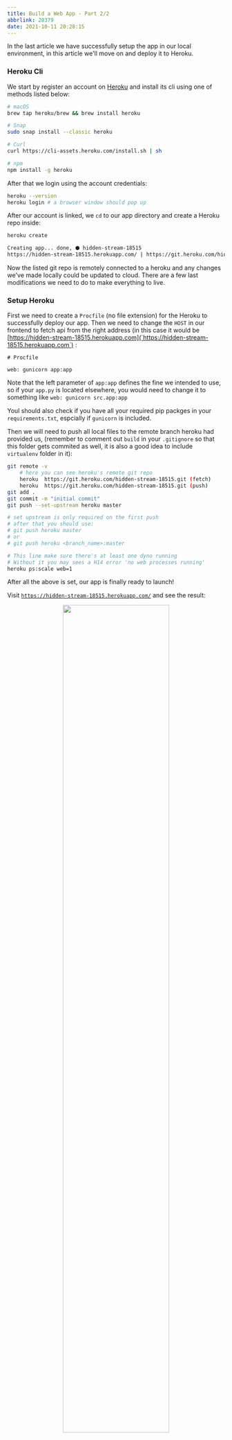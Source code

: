 ```yaml
---
title: Build a Web App - Part 2/2
abbrlink: 28379
date: 2021-10-11 20:28:15
---
```


In the last article we have successfully setup the app in our local environment, in this article we'll move on and deploy it to Heroku.

### Heroku Cli

We start by register an account on [Heroku](https://www.heroku.com/) and install its cli using one of methods listed below:

```bash
# macOS
brew tap heroku/brew && brew install heroku

# Snap
sudo snap install --classic heroku

# Curl
curl https://cli-assets.heroku.com/install.sh | sh

# npm
npm install -g heroku
```

After that we login using the account credentials:

```bash
heroku --version
heroku login # a browser window should pop up
```

After our account is linked, we `cd` to our app directory and create a Heroku repo inside:

```bash
heroku create

Creating app... done, ⬢ hidden-stream-18515
https://hidden-stream-18515.herokuapp.com/ | https://git.heroku.com/hidden-stream-18515.git
```

Now the listed git repo is remotely connected to a heroku and any changes we've made locally could be updated to cloud. There are a few last modifications we need to do to make everything to live.

### Setup Heroku

First we need to create a `Procfile` (no file extension) for the Heroku to successfully deploy our app. Then we need to change the `HOST` in our frontend to fetch api from the right address (in this case it would be [https://hidden-stream-18515.herokuapp.com](`https://hidden-stream-18515.herokuapp.com`) :

```
# Procfile

web: gunicorn app:app
```

Note that the left parameter of `app:app` defines the fine we intended to use, so if your `app.py` is located elsewhere, you would need to change it to something like `web: gunicorn src.app:app`

Youl should also check if you have all your required pip packges in your `requirements.txt`, espcially if `gunicorn` is included.

Then we will need to push all local files to the remote branch heroku had provided us, (remember to comment out `build` in your `.gitignore` so that this folder gets commited as well, it is also a good idea to include `virtualenv` folder in it):

```bash
git remote -v
	# here you can see heroku's remote git repo
	heroku	https://git.heroku.com/hidden-stream-18515.git (fetch)
	heroku	https://git.heroku.com/hidden-stream-18515.git (push)
git add .
git commit -m "initial commit"
git push --set-upstream heroku master

# set upstream is only required on the first push
# after that you should use:
# git push heroku master
# or
# git push heroku <branch_name>:master

# This line make sure there's at least one dyno running
# Without it you may sees a H14 error 'no web processes running'
heroku ps:scale web=1
```

After all the above is set, our app is finally ready to launch!

Visit [`https://hidden-stream-18515.herokuapp.com/`](https://hidden-stream-18515.herokuapp.com/) and see the result:

<p align="center">
  <img src="/images/73316/5.png" width="70%"/>
</p>

### Link to Custom Domain (Google Domain)

Alright, now we have our app and everybody could access it through the internet. If this is a school project it's probably ready for presentation, however if it's for other use maybe it would be much better if we bind it to a custom domain. I've tried a few domain providers but to me google domain works the best, so I will use it as an example in this article.

The setup is honestly pretty straight forward, there's also a [stackoverflow reply](https://stackoverflow.com/a/56919434) that did a good job covering the steps.

(You'll need to upgrade your dynos to 'hobby' so link it to a custom domain)

The domain you've purchased will be referred as `domain`

1. In the Heroku app dashboard, go to settings - SSL Certificates.
2. Configure SSL - Automatic
3. Domains - Add domain - in domain name put `[www.domain.com](http://www.domain.com)` (the `www` part is essential)
4. In the Google Domain dashboard, go to DNS
5. Resource records - manage custom records
    1. Host name: `www.domain.com`
    2. Type: `CNAME`
    3. TTL: `600`
    4. Data: URL generated by Heroku, ex: `behavior-apple-eh2cf372b.herokudns.com`
6. In the Google Domain dashboard, go to Website - Website services - edit forwarding
    1. Foward from: `domain.com`
    2. Forward to: `https://www.domain.com`
    3. Redirect Type: `Permanent redirect (301)`
    4. Path forwarding: `Forward path`
    5. Forwarding over SSL: `SSL on`
7. (Optional) If your domain requires DNSSEC, enable it

After the above is set, it usually takes ~10 minutes for everything go to action, then you should be able you see your all on the domain you've bought.

### What Now?

So far I've covered most steps for building a web app, on a final note, the development process is almost always implemented in this way, the deployment, however, could be done in many ways. In my previous setup, I've used `nginx` + `k8s` + `GCP` to bring my website to live. It is much more complex and usually costs more since Google Cloud provides much better computing engine. However it is harder to optimize and allows more modification as well. For a simple website like this blog it would certainly be an overkill and I believe Heroku should be sufficient for most persional applications. In the future when I'm more experience with GCP I will write a third part in the series and reproduce that setup, but for now I do believe everything is correctly explained.

I hope I've made at least one person's life easier. Thanks for reading.